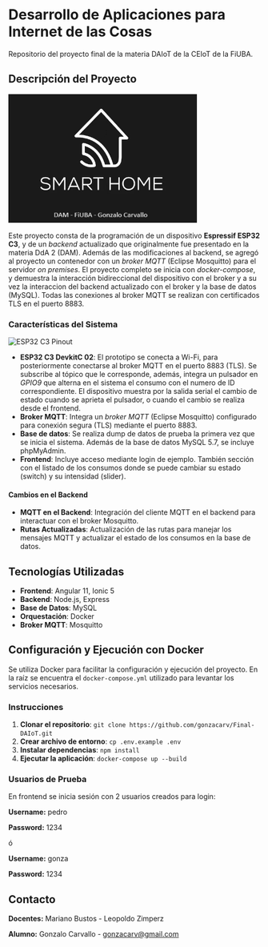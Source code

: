 # Desarrollo de Aplicaciones para Internet de las Cosas
Repositorio del proyecto final de la materia DAIoT de la CEIoT de la FiUBA.

## Descripción del Proyecto

![Logo Domotico](src/frontend/dam/myApp/src/assets/AppLogo.png)

Este proyecto consta de la programación de un dispositivo **Espressif ESP32 C3**, y de un *backend* actualizado que originalmente fue presentado en la materia DdA 2 (DAM). Además de las modificaciones al backend, se agregó al proyecto un contenedor con un *broker MQTT* (Eclipse Mosquitto) para el servidor *on premises*. El proyecto completo se inicia con *docker-compose*, y demuestra la interacción bidireccional del dispositivo con el broker y a su vez la interaccion del backend actualizado con el broker y la base de datos (MySQL). Todas las conexiones al broker MQTT se realizan con certificados TLS en el puerto 8883.

### Características del Sistema

![ESP32 C3 Pinout](https://pbs.twimg.com/media/EyXzMAvWEAEnZka.png)

- **ESP32 C3 DevkitC 02**: El prototipo se conecta a Wi-Fi, para posteriormente conectarse al broker MQTT en el puerto 8883 (TLS). Se subscribe al tópico que le corresponde, además, integra un pulsador en *GPIO9* que alterna en el sistema el consumo con el numero de ID correspondiente. El dispositivo muestra por la salida serial el cambio de estado cuando se aprieta el pulsador, o cuando el cambio se realiza desde el frontend.
- **Broker MQTT**: Integra un *broker MQTT* (Eclipse Mosquitto) configurado para conexión segura (TLS) mediante el puerto 8883. 
- **Base de datos**: Se realiza dump de datos de prueba la primera vez que se inicia el sistema. Además de la base de datos MySQL 5.7, se incluye phpMyAdmin.
- **Frontend**: Incluye acceso mediante login de ejemplo. También sección con el listado de los consumos donde se puede cambiar su estado (switch) y su intensidad (slider). 


#### Cambios en el Backend
- **MQTT en el Backend**: Integración del cliente MQTT en el backend para interactuar con el broker Mosquitto.
- **Rutas Actualizadas**: Actualización de las rutas para manejar los mensajes MQTT y actualizar el estado de los consumos en la base de datos.

## Tecnologías Utilizadas
- **Frontend**: Angular 11, Ionic 5
- **Backend**: Node.js, Express
- **Base de Datos**: MySQL
- **Orquestación**: Docker
- **Broker MQTT**: Mosquitto

## Configuración y Ejecución con Docker
Se utiliza Docker para facilitar la configuración y ejecución del proyecto. En la raíz se encuentra el `docker-compose.yml` utilizado para levantar los servicios necesarios.

### Instrucciones
1. **Clonar el repositorio**: `git clone https://github.com/gonzacarv/Final-DAIoT.git`
2. **Crear archivo de entorno**: `cp .env.example .env`
3. **Instalar dependencias**: `npm install`
4. **Ejecutar la aplicación**: `docker-compose up --build`

### Usuarios de Prueba
En frontend se inicia sesión con 2 usuarios creados para login:

**Username:** pedro

**Password:** 1234

ó

**Username:** gonza

**Password:** 1234

## Contacto

**Docentes:** Mariano Bustos - Leopoldo Zimperz

**Alumno:** Gonzalo Carvallo - gonzacarv@gmail.com

